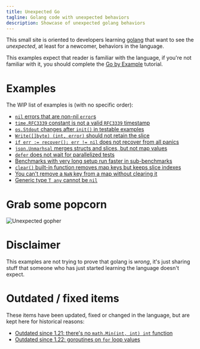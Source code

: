 ```yaml
---
title: Unexpected Go
tagline: Golang code with unexpected behaviors
description: Showcase of unexpected golang behaviors
---
```


This small site is oriented to developers learning [golang](https://golang.org) that want to see the _unexpected_, at least for a newcomer, behaviors in the language.

This examples expect that reader is familiar with the language, if you're not familiar with it, you should complete the [Go by Example](https://gobyexample.com/) tutorial.

# Examples 

The WIP list of examples is (with no specific order):
 - [`nil` errors that are non-nil `error`s](nil-errors-that-are-non-nil-errors.html)
 - [`time.RFC3339` constant is not a valid `RFC3339` timestamp](time-rfc3339-is-not-a-valid-rfc3339.html)
 - [`os.Stdout` changes after `init()` in testable examples](os-stdout-changes-after-init-in-examples.html)
 - [`Write([]byte) (int, error)` should not retain the slice](write-should-not-retain-the-slice.html)
 - [`if err := recover(); err != nil` does not recover from all panics](recovering-from-nil-panics.html)
 - [`json.Unmarhsal` merges structs and slices, but not map values](json-unmarshal-merges-structs-but-not-map-values.html)
 - [`defer` does not wait for parallelized tests](defer-does-not-wait-for-parallelized-tests.html)
 - [Benchmarks with very long setup run faster in sub-benchmarks](benchmarks-with-very-long-setup-run-faster-in-sub-benchmarks.html)
 - [`clear()` built-in function removes map keys but keeps slice indexes](clear-removes-map-keys-but-keeps-slice-indexes.html)
 - [You can't remove a `NaN` key from a map without clearing it](you-cant-remove-a-nan-key-from-a-map-without-clearing-it.html)
 - [Generic type `T any` cannot be `nil`](generic-type-t-any-cannot-be-nil.html)

# Grab some popcorn

![Unexpected gopher](gopher.png)
   
# Disclaimer 
   
This examples are not trying to prove that golang is _wrong_, it's just sharing stuff that someone who has just started learning the language doesn't expect.

# Outdated / fixed items

These items have been updated, fixed or changed in the language, but are kept here for historical reasons:

- [Outdated since 1.21: there's no `math.Min(int, int) int` function](theres-no-min-function.html)
- [Outdated since 1.22: goroutines on `for` loop values](goroutines-on-loops.html)

